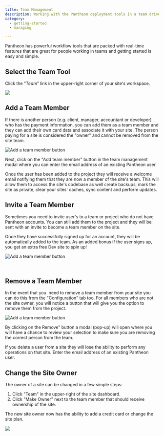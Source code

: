 ```yaml
---
title: Team Management
description: Working with the Pantheon deployment tools in a team driven environment.
category:
  - getting-started
  - managing

---
```


Pantheon has powerful workflow tools that are packed with real-time features that are great for people working in teams and getting started is easy and simple.

## Select the Team Tool

Click the “_Team_” link in the upper-right corner of your site's workspace.

![](https://www.getpantheon.com/sites/default/files/docs/desk_images/297812)

## Add a Team Member

If there is another person (e.g. client, manager, accountant or developer) who has the payment information, you can add them as a team member and they can add their own card data and associate it with your site. The person paying for a site is considered the "owner" and cannot be removed from the site team.  


 ![Add a team member button](https://www.getpantheon.com/sites/default/files/docs/desk_images/87612)

Next, click on the "Add team member" button in the team management modal where you can enter the email address of an existing Pantheon user.  


Once the user has been added to the project they will receive a welcome email notifying them that they are now a member of the site's team. This will allow them to access the site's codebase as well create backups, mark the site as private, clear your sites' caches, sync content and perform updates.

## Invite a Team Member

Sometimes you need to invite user's to a team or project who do not have Pantheon accounts. You can still add them to the project and they will be sent with an invite to become a team member on the site.

Once they have successfully signed up for an account, they will be automatically added to the team. As an added bonus if the user signs up, you get an extra free Dev site to spin up!

![Add a team member button](https://www.getpantheon.com/sites/default/files/docs/desk_images/87611)

 

## Remove a Team Member

In the event that you  need to remove a team member from your site you can do this from the "Configuration" tab too. For all members who are not the site owner, you will notice a button that will give you the option to remove them from the project.  


 ![Add a team member button](https://www.getpantheon.com/sites/default/files/docs/desk_images/87604)

By clicking on the Remove" button a modal (pop-up) will open where you will have a chance to review your selection to make sure you are removing the correct person from the team.  


If you delete a user from a site they will lose the ability to perform any operations on that site. Enter the email address of an existing Pantheon user.

## Change the Site Owner

The owner of a site can be changed in a few simple steps:

1. ​Click "Team" in the upper-right of the site dashboard.
2. Click "Make Owner" next to the team member that should receive ownership of the site.

The new site owner now has the ability to add a credit card or change the site plan.  


 ![](https://www.getpantheon.com/sites/default/files/docs/desk_images/278835)
